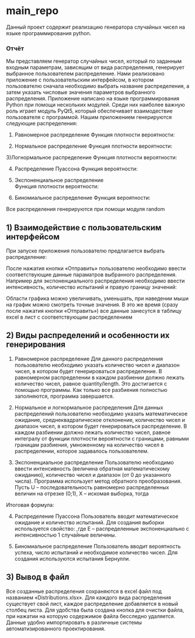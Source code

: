 # main_repo
Данный проект содержит реализацию генератора случайных чисел на языке программирования python.

### Отчёт

Мы представляем генератор случайных чисел, который по заданным входным параметрам, зависящим от вида распределения, генерирует выбранное пользователем распределение.
Нами реализовано приложение с пользовательским интерфейсом, в котором пользователю сначала необходимо выбрать название распределения, а затем указать числовые значения параметров выбранного распределения. 
Приложение написано на языке программирования Python при помощи нескольких модулей.
Среди них наиболее важную роль играет модуль PyQt5, который обеспечивает взаимодествие пользователя с программой.
Нашим приложением генерируются следующие распределения:

1) Равномерное распределение
Функция плотности вероятности:

2) Нормальное распределение
Функция плотности вероятности:

3)Логнормальное распределение
Функция плотности вероятности:

4) Распределение Пуассона
Функция вероятности:

5) Экспоненциальное распределение         
Функция плотности вероятности:      


6) Биномиальное распределение
Функция вероятности: 

Все распределения генерируются при помощи модуля random

## 1) Взаимодействие с пользовательским интерфейсом
При запуске приложения пользователю предлагается выбрать распределение:



После нажатия кнопки «Отправить» пользователю необходимо ввести соответствующие данные параматров выбранного распределения. Например для экспоненциального распределения необходимо ввести интенсивность, количество испытаний и правую границу значений:



Области графика можно увеличивать, уменьшать, при наведении мыши на график можно смотреть точные значения.
В это же время (сразу после нажатия кнопки «Отправить») все данные занесутся в таблицу excel в лист с соответствующим распределением


## 2) Виды распределений и особенности их генерирования

1) Равномерное распределение
Для данного распределения пользователю необходимо указать количество чисел и диапазон чисел, в котором будет генерироваться распределение. В равномерном распределении в каждом разбиении должно лежать количество чисел, равное quantity/length. Это достигается с помощью программы. Как только все разбиения полностью заполняются, программа завершается.

2) Нормальное и логнормальное распределения
Для данных распределений пользователю необходимо указать математическое ожидание, среднеквадратическое отклонение, количество чисел и диапазон чисел, в котором будет генерироваться распределение. В каждом разбиении должно лежать количество чисел, равное интегралу от функции плотности вероятности с границами, равными границам разбиения, умноженному на количество чисел в распределении, которое задавалось пользователем.

3) Экспоненциальное распределение
Пользователю необходимо ввести интенсивность (величина обратная математическому ожиданию), количество чисел и диапазон (от 0 до указанного числа). Программа использует метод обратного преобразования. Пусть U – последовательность равномерно распределенных величин на отрезке (0;1), Х – искомая выборка, тогда

Итоговая формула:	

4) Распределение Пуассона
Пользователь вводит математическое ожидание и количество испытаний. Для создания выборки используется свойство:                                               ,где Е – распределенные экспоненциально с интенсивностью 1 случайные величины.

5) Биномиальное распределение
Пользователь вводит вероятность успеха, число испытаний и необходимое количество чисел. Для создания используются испытания Бернулли.

## 3) Вывод в файл
Все созданные распределения сохраняются в excel файл под названием «Distributions.xlsx». Для каждого вида распределения существует свой лист, каждое распределение добавляется в новый столбец листа.
Для удобства была создана кнопка для очистки файла, при нажатии на которую содержимое файла бесследно удаляется.
Данные удобно импортировать в различные системы автоматизированного проектирования.










